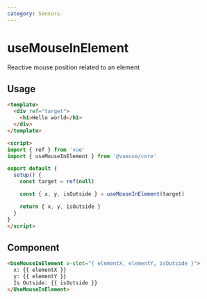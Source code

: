 ```yaml
---
category: Sensors
---
```


# useMouseInElement

Reactive mouse position related to an element

## Usage

```html {15}
<template>
  <div ref="target">
    <h1>Hello world</h1>
  </div>
</template>

<script>
import { ref } from 'vue'
import { useMouseInElement } from '@vueuse/core'

export default {
  setup() {
    const target = ref(null)

    const { x, y, isOutside } = useMouseInElement(target)

    return { x, y, isOutside }
  }
}
</script>
```

## Component
```html
<UseMouseInElement v-slot="{ elementX, elementY, isOutside }">
  x: {{ elementX }}
  y: {{ elementY }}
  Is Outside: {{ isOutside }}
</UseMouseInElement>
```
